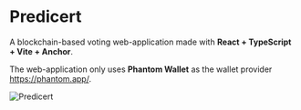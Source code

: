 # Predicert

A blockchain-based voting web-application made with __React + TypeScript + Vite + Anchor__.

The web-application only uses __Phantom Wallet__ as the wallet provider https://phantom.app/. 

![Predicert](https://github.com/iantato/theblokc-solana-dev-bootcamp/assets/83338977/8c0e2843-4f09-41fe-961d-a6d46912a451)